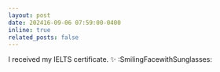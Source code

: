 ```yaml
---
layout: post
date: 202416-09-06 07:59:00-0400
inline: true
related_posts: false
---
```


I received my IELTS certificate. :sparkles: :SmilingFacewithSunglasses:
